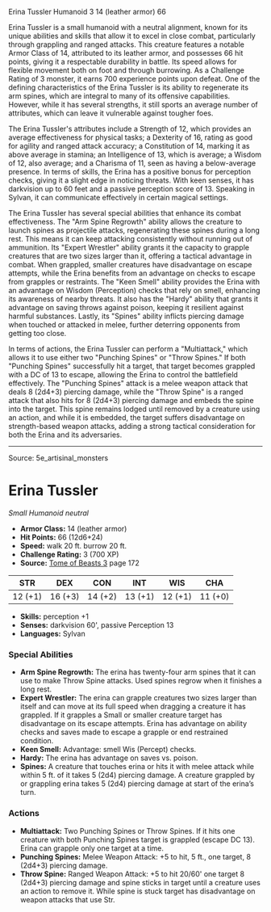 <MonsterName/>Erina Tussler</MonsterName>
<CreatureType/>Humanoid</CreatureType>
<CR/>3</CR>
<AC/>14 (leather armor)</AC>
<HP/>66</HP>
<summary>Erina Tussler is a small humanoid with a neutral alignment, known for its unique abilities and skills that allow it to excel in close combat, particularly through grappling and ranged attacks. This creature features a notable Armor Class of 14, attributed to its leather armor, and possesses 66 hit points, giving it a respectable durability in battle. Its speed allows for flexible movement both on foot and through burrowing. As a Challenge Rating of 3 monster, it earns 700 experience points upon defeat. One of the defining characteristics of the Erina Tussler is its ability to regenerate its arm spines, which are integral to many of its offensive capabilities. However, while it has several strengths, it still sports an average number of attributes, which can leave it vulnerable against tougher foes.</summary>

<detail>

The Erina Tussler's attributes include a Strength of 12, which provides an average effectiveness for physical tasks; a Dexterity of 16, rating as good for agility and ranged attack accuracy; a Constitution of 14, marking it as above average in stamina; an Intelligence of 13, which is average; a Wisdom of 12, also average; and a Charisma of 11, seen as having a below-average presence. In terms of skills, the Erina has a positive bonus for perception checks, giving it a slight edge in noticing threats. With keen senses, it has darkvision up to 60 feet and a passive perception score of 13. Speaking in Sylvan, it can communicate effectively in certain magical settings.

The Erina Tussler has several special abilities that enhance its combat effectiveness. The "Arm Spine Regrowth" ability allows the creature to launch spines as projectile attacks, regenerating these spines during a long rest. This means it can keep attacking consistently without running out of ammunition. Its "Expert Wrestler" ability grants it the capacity to grapple creatures that are two sizes larger than it, offering a tactical advantage in combat. When grappled, smaller creatures have disadvantage on escape attempts, while the Erina benefits from an advantage on checks to escape from grapples or restraints. The "Keen Smell" ability provides the Erina with an advantage on Wisdom (Perception) checks that rely on smell, enhancing its awareness of nearby threats. It also has the "Hardy" ability that grants it advantage on saving throws against poison, keeping it resilient against harmful substances. Lastly, its "Spines" ability inflicts piercing damage when touched or attacked in melee, further deterring opponents from getting too close.

In terms of actions, the Erina Tussler can perform a "Multiattack," which allows it to use either two "Punching Spines" or "Throw Spines." If both "Punching Spines" successfully hit a target, that target becomes grappled with a DC of 13 to escape, allowing the Erina to control the battlefield effectively. The "Punching Spines" attack is a melee weapon attack that deals 8 (2d4+3) piercing damage, while the "Throw Spine" is a ranged attack that also hits for 8 (2d4+3) piercing damage and embeds the spine into the target. This spine remains lodged until removed by a creature using an action, and while it is embedded, the target suffers disadvantage on strength-based weapon attacks, adding a strong tactical consideration for both the Erina and its adversaries.</detail>



---

Source: 5e_artisinal_monsters

# Erina Tussler

*Small* *Humanoid* *neutral*

- **Armor Class:** 14 (leather armor)
- **Hit Points:** 66 (12d6+24)
- **Speed:** walk 20 ft. burrow 20 ft.
- **Challenge Rating:** 3 (700 XP)
- **Source:** [Tome of Beasts 3](https://koboldpress.com/kpstore/product/tome-of-beasts-3-for-5th-edition/) page 172

| STR | DEX | CON | INT | WIS | CHA |
| --- | --- | --- | --- | --- | --- |
| 12 (+1) | 16 (+3) | 14 (+2) | 13 (+1) | 12 (+1) | 11 (+0) |

- **Skills:** perception +1
- **Senses:** darkvision 60', passive Perception 13
- **Languages:** Sylvan

### Special Abilities

- **Arm Spine Regrowth:** The erina has twenty-four arm spines that it can use to make Throw Spine attacks. Used spines regrow when it finishes a long rest. 
- **Expert Wrestler:** The erina can grapple creatures two sizes larger than itself and can move at its full speed when dragging a creature it has grappled. If it grapples a Small or smaller creature target has disadvantage on its escape attempts. Erina has advantage on ability checks and saves made to escape a grapple or end restrained condition.
- **Keen Smell:** Advantage: smell Wis (Percept) checks.
- **Hardy:** The erina has advantage on saves vs. poison.
- **Spines:** A creature that touches erina or hits it with melee attack while within 5 ft. of it takes 5 (2d4) piercing damage. A creature grappled by or grappling erina takes 5 (2d4) piercing damage at start of the erina’s turn.

### Actions

- **Multiattack:** Two Punching Spines or Throw Spines. If it hits one creature with both Punching Spines target is grappled (escape DC 13). Erina can grapple only one target at a time.
- **Punching Spines:** Melee Weapon Attack: +5 to hit, 5 ft., one target, 8 (2d4+3) piercing damage.
- **Throw Spine:** Ranged Weapon Attack: +5 to hit 20/60' one target 8 (2d4+3) piercing damage and spine sticks in target until a creature uses an action to remove it. While spine is stuck target has disadvantage on weapon attacks that use Str.




